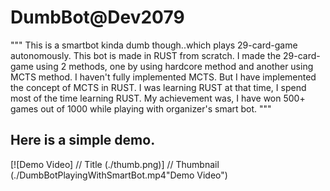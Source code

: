 # DumbBot@Dev2079
"""
This is a smartbot kinda dumb though..which plays 29-card-game autonomously. This bot is made in RUST from scratch. I made the 29-card-game using 2 methods, one by using hardcore method and another using MCTS method. I haven't fully implemented MCTS. But I have implemented the concept of MCTS in RUST. I was learning RUST at that time, I spend most of the time learning RUST. My achievement was, I have won 500+ games out of 1000 while playing with organizer's smart bot.
"""
## Here is a simple demo.
[![Demo Video]          // Title
(./thumb.png)] // Thumbnail
(./DumbBotPlayingWithSmartBot.mp4"Demo Video")
